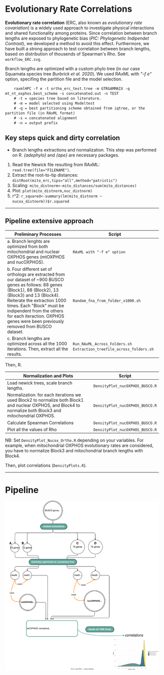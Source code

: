 # Evolutionary Rate Correlations

**Evolutionary rate correlation** (ERC, also known as _evolutionary rate covariation_) is a widely used approach to investigate physical interactions and shared functionality among proteins. 
Since correlation between branch lengths are exposed to phylogenetic bias (_PIC: Phylogenetic Indipendet Contrast_), we developed a method to avoid this effect. Furthermore, we have built a strong approach to test correlation between branch lengths, based on distribution of thousends of Spearman's Rho. See `workflow_ERC.svg`. 

Branch lengths are optimized with a custom phylo tree (in our case Squamata species tree _Burbrick et al. 2020_). We used RAxML with _"-f e"_ option, specifing the partition file and the model selection.
        
        raxmlHPC -f e -t ortho_erc_test.tree -m GTRGAMMAIX -q mt_nt_oxphos.best_scheme -s concatenated.out -n TEST
        # -t = species tree based on literature.
        # -m = model selected using Modeltest
        # -q = best partitioning scheme obtained from iqtree, or the partition file (in RAxML format)
        # -s = concatenated alignment
        # -n = output prefix

## Key steps quick and dirty correlation

* Branch lengths extractions and normalization. This step was performed on R. _{adephylo}_ and _{ape}_ are necessary packages.
1. Read the Newick file resulting from RAxML: `read.tree(file="FILENAME")`.
2. Extract the root-to-tip distances: `distRoot(mito_erc,tips="all",method="patristic")`
3. Scaling: `mito_distnorm<-mito_distances/sum(mito_distances)`
4. Plot: `plot(mito_distnorm,nuc_distnorm)`
5. r^2: `r_squared<-summary(lm(mito_distnorm ~ nucox_distnorm))$r.squared`

---

##  Pipeline extensive approach

| Preliminary Processes | Script |
|---|---|
|a. Branch lenghts are optimized from both mitochondrial and nuclear OXPHOS genes (mtOXPHOS and nucOXPHOS). | `RAxML with "-f e" option` |
|b. Four different set of orthologs are extracted from our dataset of ~900 BUSCO genes as follows: 88 genes (Block1), 88 (Block2), 13 (Block3) and 13 (Block4). Reiterate the extraction 1000 times. Each "Block" must be indipendent from the others for each iteraction. OXPHOS genes were been previously removed from BUSCO dataset.| `Random_fna_from_folder_x1000.sh`|
|c. Branch lengths are optimized across all the 1000 iterations. Then, extract all the results. | `Run_RAxML_Across_Folders.sh` `Extraction_treefile_across_folders.sh` |

Then, R. 

|Normalization and Plots| Script|
|---|---|
|Load newick trees, scale branch lengths. |`DensityPlot_nucOXPHOS_BUSCO.R`|
|Normalization: for each iterations we used Block2 to normalize both Block1 and nuclear OXPHOS, and Block4 to normalize both Block3 and mitochondrial OXPHOS. |`DensityPlot_nucOXPHOS_BUSCO.R`|
|Calculate Spearman Correlations|`DensityPlot_nucOXPHOS_BUSCO.R`|
|Plot all the values of Rho|`DensityPlot_nucOXPHOS_BUSCO.R`|

NB: Set `DensityPlot_Nucox_Ortho.R` depending on your variables. For example, when mitochondrial OXPHOS evolutionary rates are considered, you have to normalize Block3 and mitochondrial branch lengths with Block4.

Then, plot correlations (`DensityPlots.R`).


---

# Pipeline

![workflow_ERC](workflow_ERC.svg)
